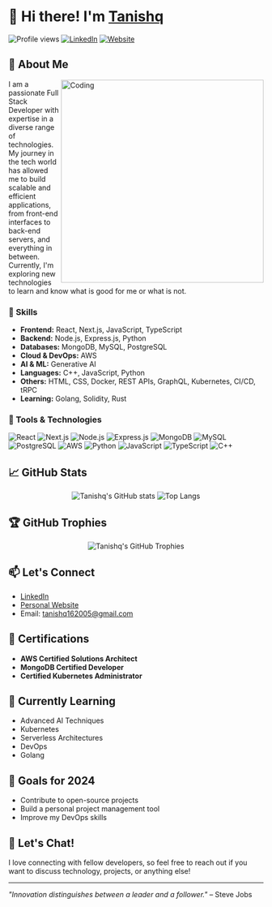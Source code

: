 # 👋 Hi there! I'm [Tanishq](https://github.com/Tanishq1604)

![Profile views](https://komarev.com/ghpvc/?username=Tanishq1604&color=brightgreen)
[![LinkedIn](https://img.shields.io/badge/LinkedIn-0077B5?logo=linkedin&logoColor=white)](https://www.linkedin.com/in/tanishq-b80b66286/)
[![Website](https://img.shields.io/badge/Website-FF7139?style=flat&logo=firefox&logoColor=white)](https://yourwebsite.com)

## 🚀 About Me

<img align="right" alt="Coding" width="400" src="https://media.giphy.com/media/qgQUggAC3Pfv687qPC/giphy.gif">

I am a passionate Full Stack Developer with expertise in a diverse range of technologies. My journey in the tech world has allowed me to build scalable and efficient applications, from front-end interfaces to back-end servers, and everything in between. Currently, I'm exploring new technologies to learn and know what is good for me or what is not.

### 🌟 Skills

- **Frontend:** React, Next.js, JavaScript, TypeScript
- **Backend:** Node.js, Express.js, Python
- **Databases:** MongoDB, MySQL, PostgreSQL
- **Cloud & DevOps:** AWS
- **AI & ML:** Generative AI
- **Languages:** C++, JavaScript, Python
- **Others:** HTML, CSS, Docker, REST APIs, GraphQL, Kubernetes, CI/CD, tRPC
- **Learning:** Golang, Solidity, Rust

### 🔧 Tools & Technologies

![React](https://img.shields.io/badge/React-20232A?style=for-the-badge&logo=react&logoColor=61DAFB)
![Next.js](https://img.shields.io/badge/Next.js-000000?style=for-the-badge&logo=nextdotjs&logoColor=white)
![Node.js](https://img.shields.io/badge/Node.js-43853D?style=for-the-badge&logo=nodedotjs&logoColor=white)
![Express.js](https://img.shields.io/badge/Express.js-404D59?style=for-the-badge)
![MongoDB](https://img.shields.io/badge/MongoDB-4EA94B?style=for-the-badge&logo=mongodb&logoColor=white)
![MySQL](https://img.shields.io/badge/MySQL-4479A1?style=for-the-badge&logo=mysql&logoColor=white)
![PostgreSQL](https://img.shields.io/badge/PostgreSQL-316192?style=for-the-badge&logo=postgresql&logoColor=white)
![AWS](https://img.shields.io/badge/AWS-232F3E?style=for-the-badge&logo=amazon-aws&logoColor=white)
![Python](https://img.shields.io/badge/Python-3776AB?style=for-the-badge&logo=python&logoColor=white)
![JavaScript](https://img.shields.io/badge/JavaScript-323330?style=for-the-badge&logo=javascript&logoColor=F7DF1E)
![TypeScript](https://img.shields.io/badge/TypeScript-007ACC?style=for-the-badge&logo=typescript&logoColor=white)
![C++](https://img.shields.io/badge/C++-00599C?style=for-the-badge&logo=cplusplus&logoColor=white)

## 📈 GitHub Stats

<p align="center">
  <img src="https://github-readme-stats.vercel.app/api?username=Tanishq1604&show_icons=true&theme=radical" alt="Tanishq's GitHub stats" />
  <img src="https://github-readme-stats.vercel.app/api/top-langs/?username=Tanishq1604&layout=compact&theme=radical" alt="Top Langs" />
</p>

## 🏆 GitHub Trophies

<p align="center">
  <img src="https://github-profile-trophy.vercel.app/?username=Tanishq1604&theme=onedark" alt="Tanishq's GitHub Trophies" />
</p>

## 📫 Let's Connect

- [LinkedIn](https://www.linkedin.com/in/tanishq-b80b66286/)
- [Personal Website](https://yourwebsite.com)
- Email: [tanishq162005@gmail.com](mailto:tanishq162005@gmail.com)

## 📝 Certifications

- **AWS Certified Solutions Architect**
- **MongoDB Certified Developer**
- **Certified Kubernetes Administrator**

## 🌱 Currently Learning

- Advanced AI Techniques
- Kubernetes
- Serverless Architectures
- DevOps
- Golang

## 🎯 Goals for 2024

- Contribute to open-source projects
- Build a personal project management tool
- Improve my DevOps skills

## 💬 Let's Chat!

I love connecting with fellow developers, so feel free to reach out if you want to discuss technology, projects, or anything else!

---

*"Innovation distinguishes between a leader and a follower."* – Steve Jobs
